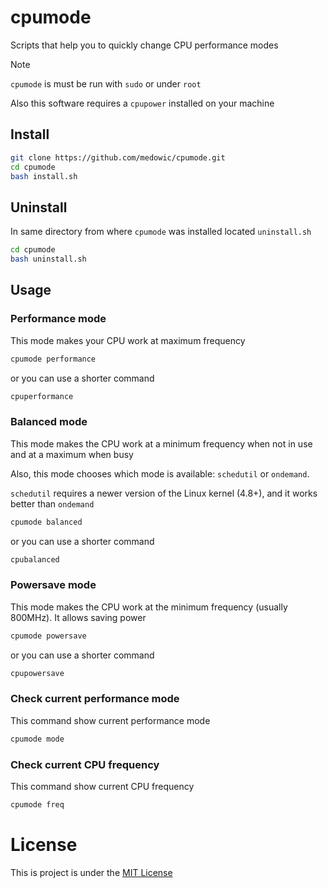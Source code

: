 # cpumode
Scripts that help you to quickly change CPU performance modes

> [!NOTE]
> `cpumode` is must be run with `sudo` or under `root`
> 
> Also this software requires a `cpupower` installed on your machine
## Install
```sh
git clone https://github.com/medowic/cpumode.git
cd cpumode
bash install.sh
```
## Uninstall
In same directory from where `cpumode` was installed located `uninstall.sh`
```sh
cd cpumode
bash uninstall.sh
```
## Usage
### Performance mode
This mode makes your CPU work at maximum frequency
```sh
cpumode performance
```
or you can use a shorter command
```sh
cpuperformance
```
### Balanced mode
This mode makes the CPU work at a minimum frequency when not in use and at a maximum when busy

Also, this mode chooses which mode is available: `schedutil` or `ondemand`.

`schedutil` requires a newer version of the Linux kernel (4.8+), and it works better than `ondemand`
```sh
cpumode balanced
```
or you can use a shorter command
```sh
cpubalanced
```
### Powersave mode
This mode makes the CPU work at the minimum frequency (usually 800MHz). It allows saving power
```sh
cpumode powersave
```
or you can use a shorter command
```sh
cpupowersave
```
### Check current performance mode
This command show current performance mode
```sh
cpumode mode
```
### Check current CPU frequency
This command show current CPU frequency
```sh
cpumode freq
```
# License
This is project is under the [MIT License](https://raw.githubusercontent.com/medowic/cpumode/master/LICENSE)
